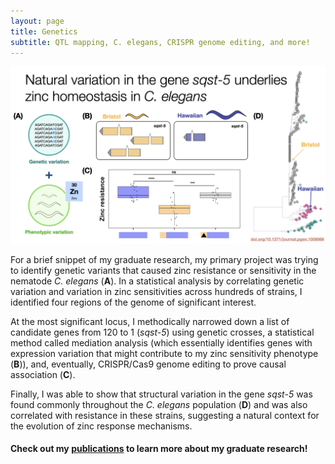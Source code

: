 ```yaml
---
layout: page
title: Genetics
subtitle: QTL mapping, C. elegans, CRISPR genome editing, and more!
---
```


![](assets/img/zinc_overview3.png)

For a brief snippet of my graduate research, my primary project was trying to identify genetic variants that caused zinc resistance or sensitivity in the nematode *C. elegans* (**A**). In a statistical analysis by correlating genetic variation and variation in zinc sensitivities across hundreds of strains, I identified four regions of the genome of significant interest. 

At the most significant locus, I methodically narrowed down a list of candidate genes from 120 to 1 (*sqst-5*) using genetic crosses, a statistical method called mediation analysis (which essentially identifies genes with expression variation that might contribute to my zinc sensitivity phenotype (**B**)), and, eventually, CRISPR/Cas9 genome editing to prove causal association (**C**). 

Finally, I was able to show that structural variation in the gene *sqst-5* was found commonly throughout the *C. elegans* population (**D**) and was also correlated with resistance in these strains, suggesting a natural context for the evolution of zinc response mechanisms.

#### Check out my [publications]("publications.md") to learn more about my graduate research!